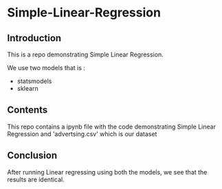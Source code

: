 # Simple-Linear-Regression

## Introduction

This is a repo demonstrating Simple Linear Regression. 

We use two models that is : 
- statsmodels
- sklearn

## Contents 

This repo contains a ipynb file with the code demonstrating Simple Linear Regression and 'advertsing.csv' which is our dataset

## Conclusion 

After running Linear regressing using both the models, we see that the results are identical.
